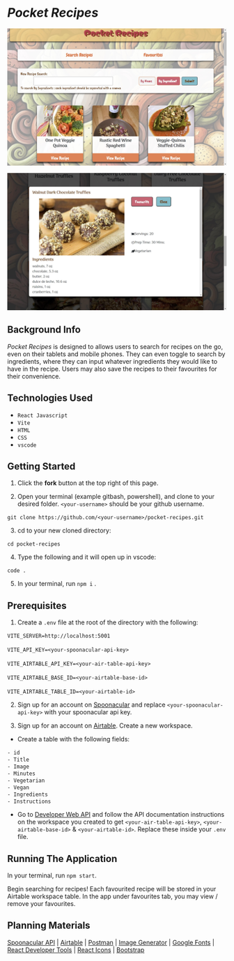 # _Pocket Recipes_

![App Screenshot](/public/app-front.jpg)

![Recipe Modal](/public/Modal.jpg)

## Background Info

_Pocket Recipes_ is designed to allows users to search for recipes on the go, even on their tablets and mobile phones. They can even toggle to search by ingredients, where they can input whatever ingredients they would like to have in the recipe. Users may also save the recipes to their favourites for their convenience.

## Technologies Used

- `React Javascript`
- `Vite`
- `HTML`
- `CSS`
- `vscode`

## Getting Started

1. Click the **fork** button at the top right of this page.

2. Open your terminal (example gitbash, powershell), and clone to your desired folder.
   `<your-username>` should be your github username.

```
git clone https://github.com/<your-username>/pocket-recipes.git
```

3. cd to your new cloned directory:

```
cd pocket-recipes
```

4. Type the following and it will open up in vscode:

```
code .
```

5. In your terminal, run `npm i` .

## Prerequisites

1. Create a `.env` file at the root of the directory with the following:

```
VITE_SERVER=http://localhost:5001

VITE_API_KEY=<your-spoonacular-api-key>

VITE_AIRTABLE_API_KEY=<your-air-table-api-key>

VITE_AIRTABLE_BASE_ID=<your-airtable-base-id>

VITE_AIRTABLE_TABLE_ID=<your-airtable-id>
```

2. Sign up for an account on [Spoonacular](https://spoonacular.com/food-api) and replace `<your-spoonacular-api-key>` with your spoonacular api key.

3. Sign up for an account on [Airtable](https://airtable.com/). Create a new workspace.

- Create a table with the following fields:

```
- id
- Title
- Image
- Minutes
- Vegetarian
- Vegan
- Ingredients
- Instructions
```

- Go to [Developer Web API](https://airtable.com/developers/web/api/introduction) and follow the API documentation instructions on the workspace you created to get `<your-air-table-api-key>`, `<your-airtable-base-id>` & `<your-airtable-id>`. Replace these inside your `.env` file.

## Running The Application

In your terminal, run `npm start`.

Begin searching for recipes! Each favourited recipe will be stored in your Airtable workspace table. In the app under favourites tab, you may view / remove your favourites.

## Planning Materials

[Spoonacular API](https://spoonacular.com/food-api/) | [Airtable](https://airtable.com/) | [Postman](https://www.postman.com/) | [Image Generator](https://gemini.google.com/app) | [Google Fonts](https://fonts.google.com/selection/embed) | [React Developer Tools](https://react.dev/learn/react-developer-tools) | [React Icons](https://react-icons.github.io/react-icons/) | [Bootstrap](https://getbootstrap.com/)
